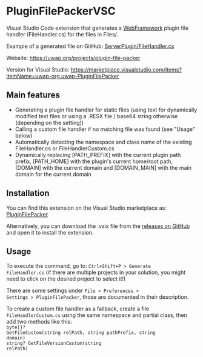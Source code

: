 # PluginFilePackerVSC
Visual Studio Code extension that generates a [WebFramework](https://uwap.org/projects/webframework) plugin file handler (FileHandler.cs) for the files in Files/.

Example of a generated file on GitHub: [ServerPlugin/FileHandler.cs](https://github.com/pmpwsk/ServerPlugin/blob/master/FileHandler.cs)

Website: https://uwap.org/projects/plugin-file-packer

Version for Visual Studio: https://marketplace.visualstudio.com/items?itemName=uwap-org.uwap-PluginFilePacker

## Main features
- Generating a plugin file handler for static files (using text for dynamically modified text files or using a .RESX file / base64 string otherwise (depending on the setting))
- Calling a custom file handler if no matching file was found (see "Usage" below)
- Automatically detecting the namespace and class name of the existing FileHandler.cs or FileHandlerCustom.cs
- Dynamically replacing [PATH_PREFIX] with the current plugin path prefix, [PATH_HOME] with the plugin's current home/root path, [DOMAIN] with the current domain and [DOMAIN_MAIN] with the main domain for the current domain

## Installation
You can find this extension on the Visual Studio marketplace as: [PluginFilePacker](https://marketplace.visualstudio.com/items?itemName=uwap-org.uwap-pluginfilepacker-vsc)

Alternatively, you can download the .vsix file from the [releases on GitHub](https://github.com/pmpwsk/PluginFilePackerVSC/releases) and open it to install the extension.

## Usage
To execute the command, go to: <code>Ctrl+Shift+P > Generate FileHandler.cs</code> (if there are multiple projects in your solution, you might need to click on the desired project to select it!)

There are some settings under <code>File > Preferences > Settings > PluginFilePacker</code>, those are documented in their description.

To create a custom file handler as a fallback, create a file <code>FileHandlerCustom.cs</code> using the same namespace and partial class, then add two methods like this:<br/><code>byte[]? GetFileCustom(string relPath, string pathPrefix, string domain)</code><br/><code>string? GetFileVersionCustom(string relPath)</code>

